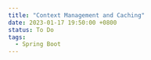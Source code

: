 ```yaml
---
title: "Context Management and Caching"
date: 2023-01-17 19:50:00 +0800
status: To Do
tags:
  - Spring Boot
---
```

